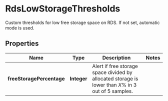 

# RdsLowStorageThresholds

Custom thresholds for low free storage space on RDS. If not set, automatic mode is used.

## Properties

| Name | Type | Description | Notes |
|------------ | ------------- | ------------- | -------------|
|**freeStoragePercentage** | **Integer** | Alert if free storage space divided by allocated storage is lower than *X*% in 3 out of 5 samples. |  |



